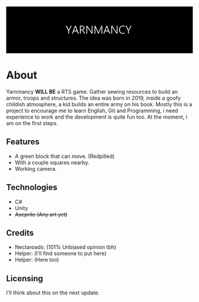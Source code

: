 ![Game logo, featuring nothing at all](Images/Splash.png)

# About
Yarnmancy **WILL BE** a RTS game. Gather sewing resources to build an armor, troops and structures.
The idea was born in 2019, inside a goofy childish atmosphere, a kid builds an entire army on his book.
Mostly this is a project to encourage me to learn English, Git and Programming, i need experience to work and the development is quite fun too.
At the moment, i am on the first steps.

## Features
- A green block that can move. (Redpilled)
- With a couple squares nearby. 
- Working camera.

## Technologies
- C#
- Unity
- ~~Aseprite (Any art yet)~~

## Credits
- Nectaroads: (101% Unbiased opinion tbh)
- Helper: (I'll find someone to put here)
- Helper: (Here too)

## Licensing
I'll think about this on the next update.